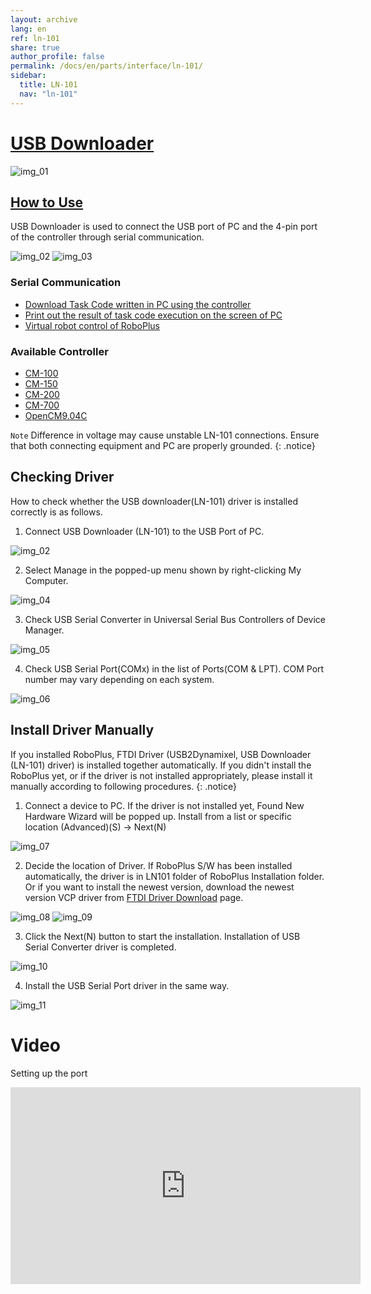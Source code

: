 ```yaml
---
layout: archive
lang: en
ref: ln-101
share: true
author_profile: false
permalink: /docs/en/parts/interface/ln-101/
sidebar:
  title: LN-101
  nav: "ln-101"
---
```



# [USB Downloader](#usb-downloader)

![img_01][img_01]

## [How to Use](#how-to-use)

USB Downloader is used to connect the USB port of PC and the 4-pin port of the controller through serial communication.

![img_02][img_02]
![img_03][img_03]

### Serial Communication

- [Download Task Code written in PC using the controller][download_task_code]
- [Print out the result of task code execution on the screen of PC][task_result_print]
- [Virtual robot control of RoboPlus][virtual_robot_control]

### Available Controller
- [CM-100][cm-100]
- [CM-150][cm-150]
- [CM-200][cm-200]
- [CM-700][cm-700]
- [OpenCM9.04C][opencm9.04]

`Note` Difference in voltage may cause unstable LN-101 connections. Ensure that both connecting equipment and PC are properly grounded.
{: .notice}

## Checking Driver

How to check whether the USB downloader(LN-101) driver is installed correctly is as follows.

1. Connect USB Downloader (LN-101) to the USB Port of PC.

  ![img_02][img_02]

2. Select Manage in the popped-up menu shown by right-clicking My Computer.

  ![img_04][img_04]

3. Check USB Serial Converter in Universal Serial Bus Controllers of Device Manager.

  ![img_05][img_05]

4. Check USB Serial Port(COMx) in the list of Ports(COM & LPT). COM Port number may vary depending on each system.

  ![img_06][img_06]

## Install Driver Manually

If you installed RoboPlus, FTDI Driver (USB2Dynamixel, USB Downloader (LN-101) driver) is installed together automatically. If you didn't install the RoboPlus yet, or if the driver is not installed appropriately, please install it manually according to following procedures.
{: .notice}

1. Connect a device to PC. If the driver is not installed yet, Found New Hardware Wizard will be popped up. Install from a list or specific location (Advanced)(S) -> Next(N)

  ![img_07][img_07]

2. Decide the location of Driver. If RoboPlus S/W has been installed automatically, the driver is in LN101 folder of RoboPlus Installation folder. Or if you want to install the newest version, download the newest version VCP driver from [FTDI Driver Download][ftdi] page.

  ![img_08][img_08]
  ![img_09][img_09]

3. Click the Next(N) button to start the installation. Installation of USB Serial Converter driver is completed.

  ![img_10][img_10]

4. Install the USB Serial Port driver in the same way.

  ![img_11][img_11]


# Video

Setting up the port
<iframe width="560" height="315" src="https://www.youtube.com/embed/UlD4C1XMsgo" frameborder="0" allowfullscreen></iframe>

[download_task_code]: /docs/en/software/rplus1/task/getting_started/#program-download
[task_result_print]: /docs/en/software/rplus1/task/getting_started/#print-on-the-screen
[virtual_robot_control]: /docs/en/software/rplus1/task/getting_started/#virtual-robot-control
[cm-100]: /docs/en/parts/controller/cm-100/
[cm-150]: /docs/en/parts/controller/cm-150/
[cm-200]: /docs/en/parts/controller/cm-200/
[cm-700]: /docs/en/parts/controller/cm-700/
[opencm9.04]: /docs/en/parts/controller/opencm904/
[ftdi]: http://www.ftdichip.com/Drivers/VCP.htm
[img_01]: /assets/images/parts/interface/ln101.jpg
[img_02]: /assets/images/edu/task_download_01.jpg
[img_03]: /assets/images/parts/interface/ln101_to_cm700.png
[img_04]: /assets/images/parts/interface/ln101_01.png
[img_05]: /assets/images/parts/interface/ln101_02.png
[img_06]: /assets/images/parts/interface/ln101_03.png
[img_07]: /assets/images/parts/interface/ln101_04.png
[img_08]: /assets/images/parts/interface/ln101_05.png
[img_09]: /assets/images/parts/interface/ln101_06.png
[img_10]: /assets/images/parts/interface/ln101_07.png
[img_11]: /assets/images/parts/interface/ln101_08.png
